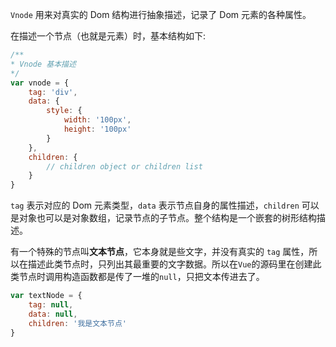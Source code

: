 `Vnode` 用来对真实的 Dom 结构进行抽象描述，记录了 Dom 元素的各种属性。

在描述一个节点（也就是元素）时，基本结构如下:

```js
/**
* Vnode 基本描述
*/
var vnode = {
    tag: 'div',
    data: {
        style: {
            width: '100px',
            height: '100px'
        }
    },
    children: {
        // children object or children list
    }
}
```

`tag` 表示对应的 Dom 元素类型，`data` 表示节点自身的属性描述，`children` 可以是对象也可以是对象数组，记录节点的子节点。整个结构是一个嵌套的树形结构描述。

有一个特殊的节点叫**文本节点**，它本身就是些文字，并没有真实的 `tag` 属性，所以在描述此类节点时，只列出其最重要的文字数据。所以在`Vue`的源码里在创建此类节点时调用构造函数都是传了一堆的`null`，只把文本传进去了。

```js
var textNode = {
    tag: null,
    data: null,
    children: '我是文本节点'
}
```
